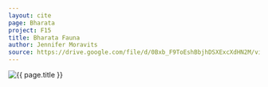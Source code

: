 ```yaml
---
layout: cite
page: Bharata
project: F15
title: Bharata Fauna
author: Jennifer Moravits
source: https://drive.google.com/file/d/0Bxb_F9ToEshBbjhDSXExcXdHN2M/view?usp=sharing
---
```

![{{ page.title }}](/projects/F15/regions/bharata/bharatafauna.png)
